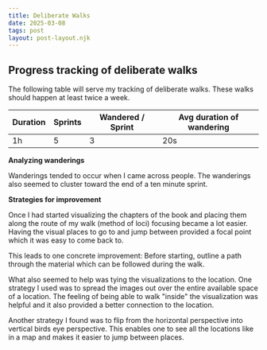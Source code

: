 ```yaml
---
title: Deliberate Walks
date: 2025-03-08
tags: post
layout: post-layout.njk
---
```


## Progress tracking of deliberate walks

The following table will serve my tracking of deliberate walks. 
These walks should happen at least twice a week.

| Duration | Sprints | Wandered / Sprint | Avg duration of wandering |
| -------- | ------- | ----------------- | ------------------------- |
| 1h       | 5       | 3                 | 20s                       |

**Analyzing wanderings**

Wanderings tended to occur when I came across people. The wanderings also seemed to cluster
toward the end of a ten minute sprint.

**Strategies for improvement**

Once I had started visualizing the chapters of the book and placing them along
the route of my walk (method of loci) focusing became a lot easier. Having the
visual places to go to and jump between provided a focal point which it was
easy to come back to.

This leads to one concrete improvement: Before starting, outline a path through the material
which can be followed during the walk.

What also seemed to help was tying the visualizations to the location. One
strategy I used was to spread the images out over the entire available space of
a location. The feeling of being able to walk "inside" the visualization was
helpful and it also provided a better connection to the location.

Another strategy I found was to flip from the horizontal perspective into
vertical birds eye perspective. This enables one to see all the locations like
in a map and makes it easier to jump between places.
